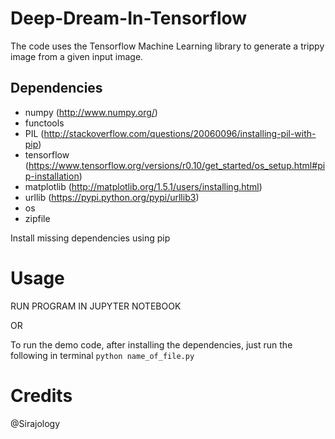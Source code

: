 # Deep-Dream-In-Tensorflow
The code uses the Tensorflow Machine Learning library to generate a trippy image from a given input image.

## Dependencies

* numpy (http://www.numpy.org/)
* functools
* PIL (http://stackoverflow.com/questions/20060096/installing-pil-with-pip)
* tensorflow (https://www.tensorflow.org/versions/r0.10/get_started/os_setup.html#pip-installation)
* matplotlib (http://matplotlib.org/1.5.1/users/installing.html)
* urllib (https://pypi.python.org/pypi/urllib3)
* os
* zipfile

Install missing dependencies using pip

Usage
============
RUN PROGRAM IN JUPYTER NOTEBOOK

OR

To run the demo code, after installing the dependencies, just run the following in terminal
``python name_of_file.py``

Credits
============
@Sirajology
